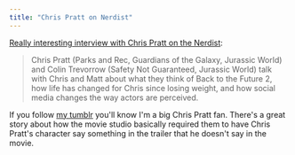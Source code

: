 ```yaml
---
title: "Chris Pratt on Nerdist"
---
```

<p><a href="https://nerdist.com/nerdist-podcast-chris-pratt-and-colin-trevorrow/">Really interesting interview with Chris Pratt on the Nerdist</a>:</p>
<blockquote><p>
  Chris Pratt (Parks and Rec, Guardians of the Galaxy, Jurassic World) and Colin Trevorrow (Safety Not Guaranteed, Jurassic World) talk with Chris and Matt about what they think of Back to the Future 2, how life has changed for Chris since losing weight, and how social media changes the way actors are perceived.
</p></blockquote>
<p>If you follow <a href="https://tumblr.chrisenns.com">my tumblr</a> you'll know I'm a big Chris Pratt fan. There's a great story about how the movie studio basically required them to have Chris Pratt's character say something in the trailer that he doesn't say in the movie.</p>
